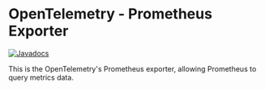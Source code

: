 # OpenTelemetry - Prometheus Exporter

[![Javadocs][javadoc-image]][javadoc-url]

This is the OpenTelemetry's Prometheus exporter, allowing Prometheus to query metrics data.

[javadoc-image]: https://www.javadoc.io/badge/io.opentelemetry/opentelemetry-exporters-prometheus.svg
[javadoc-url]: https://www.javadoc.io/doc/io.opentelemetry/opentelemetry-exporters-prometheus